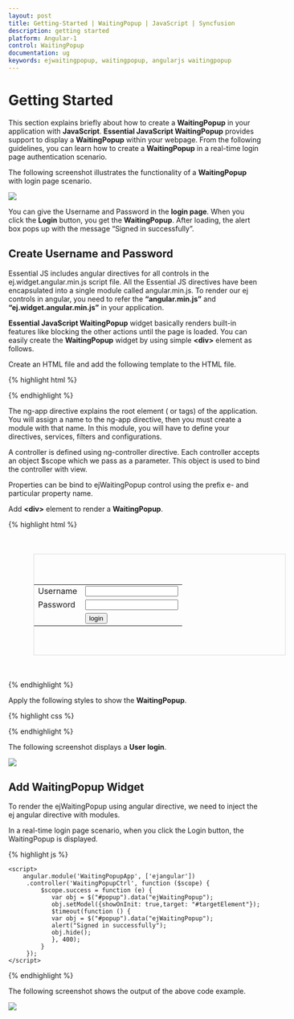 ```yaml
---
layout: post
title: Getting-Started | WaitingPopup | JavaScript | Syncfusion
description: getting started
platform: Angular-1
control: WaitingPopup
documentation: ug
keywords: ejwaitingpopup, waitingpopup, angularjs waitingpopup 
---
```


# Getting Started

This section explains briefly about how to create a **WaitingPopup** in your application with **JavaScript**.
**Essential JavaScript WaitingPopup** provides support to display a **WaitingPopup** within your webpage. From the following guidelines, you can learn how to create a **WaitingPopup** in a real-time login page authentication scenario. 

The following screenshot illustrates the functionality of a **WaitingPopup** with login page scenario.

![](/js/WaitingPopup/Getting-Started_images/Getting-Started_img1.png) 

You can give the Username and Password in the **login page**. When you click the **Login** button, you get the **WaitingPopup**. After loading, the alert box pops up with the message “Signed in successfully”.

## Create Username and Password

Essential JS includes angular directives for all controls in the ej.widget.angular.min.js script file. All the Essential JS directives have been encapsulated into a single module called angular.min.js. To render our ej controls in angular, you need to refer the **“angular.min.js”** and **“ej.widget.angular.min.js”** in your application.

**Essential JavaScript WaitingPopup** widget basically renders built-in features like blocking the other actions until the page is loaded. You can easily create the **WaitingPopup** widget by using simple **&lt;div&gt;** element as follows.

 Create an HTML file and add the following template to the HTML file.

{% highlight html %}


<!doctype html>
<html lang="en" ng-app="WaitingPopupApp">
<head>
    <title>Essential Studio for JavaScript : Angular JS Support for WaitingPopup </title>
    <!-- Style sheet for default theme (flat azure) -->
    <link href="http://cdn.syncfusion.com/{{ site.releaseversion }}/js/web/flat-azure/ej.web.all.min.css" rel="stylesheet" />
    <!--Scripts-->
    <script src="http://cdn.syncfusion.com/js/assets/external/jquery-1.11.3.min.js" type="text/javascript"> </script> 
    <script src="http://cdn.syncfusion.com/js/assets/external/angular.min.js"></script>
    <script type="text/javascript" src="http://cdn.syncfusion.com/{{ site.releaseversion }}/js/web/ej.web.all.min.js "></script>
    <script src="http://cdn.syncfusion.com/{{ site.releaseversion }}/js/common/ej.widget.angular.min.js"></script>
    <!--Add custom scripts here -->
</head>
<body ng-controller="WaitingPopupCtrl">
 <!--Add necessary HTML elements-->
</html>

{% endhighlight %}

The ng-app directive explains the root element (<html> or <body> tags) of the application. You will assign a name to the ng-app directive, then you must create a module with that name. In this module, you will have to define your directives, services, filters and configurations.


A controller is defined using ng-controller directive. Each controller accepts an object $scope which we pass as a parameter.  This object is used to bind the controller with view.   


Properties can be bind to ejWaitingPopup control using the prefix e- and particular property name.

 Add **&lt;div&gt;** element to render a **WaitingPopup**.



{% highlight html %}


<div id="targetElement">
        <table class="loginTable">
            <tr>
                <td>Username</td>
                <td>
                    <input type="text" /></td>
            </tr>
            <tr>
                <td>Password</td>
                <td>
                    <input type="password" /></td>
            </tr>
            <tr>
                <td></td>
                <td>
                    <button id="button51" ej-button e-click="success">login</button></td>
            </tr>
        </table>
        <div id="popup" ej-waitingpopup></div>
    </div>

{% endhighlight %}



 Apply the following styles to show the **WaitingPopup**.



{% highlight css %}


<style type="text/css" class="cssStyles">
   #targetElement {
       width: 500px;
       height: 200px;
       margin: 50px;
       border: 1px solid #dbdcdb;
   }
   .loginTable {
       margin: 60px auto;
   }
   #popup_WaitingPopup .e-image {
       display: block;
       height: 70px;
   }
</style>


{% endhighlight %}


The following screenshot displays a **User** **login**.


![](/js/WaitingPopup/Getting-Started_images/Getting-Started_img2.png) 

## Add WaitingPopup Widget

To render the ejWaitingPopup using angular directive, we need to inject the ej angular directive with modules.

 In a real-time login page scenario, when you click the Login button, the WaitingPopup is displayed. 

{% highlight js %}

    <script>
        angular.module('WaitingPopupApp', ['ejangular'])
         .controller('WaitingPopupCtrl', function ($scope) {
             $scope.success = function (e) {
                var obj = $("#popup").data("ejWaitingPopup");
                obj.setModel({showOnInit: true,target: "#targetElement"});
				$timeout(function () {
				var obj = $("#popup").data("ejWaitingPopup");
				alert("Signed in successfully");
				obj.hide();
				}, 400);
             }
         });
    </script>


{% endhighlight %}


 The following screenshot shows the output of the above code example.

![](/js/WaitingPopup/Getting-Started_images/Getting-Started_img3.png) 

